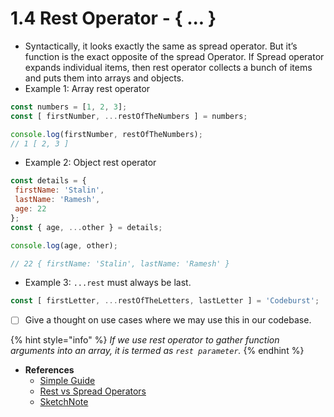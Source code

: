 # 1.4 Rest Operator - { ... }

* Syntactically, it looks exactly the same as spread operator. But it’s function is the exact opposite of the spread Operator. If Spread operator expands individual items, then rest operator collects a bunch of items and puts them into arrays and objects.
* Example 1: Array rest operator

```javascript
const numbers = [1, 2, 3];
const [ firstNumber, ...restOfTheNumbers ] = numbers;

console.log(firstNumber, restOfTheNumbers);
// 1 [ 2, 3 ]
```

* Example 2: Object rest operator

```javascript
const details = {
 firstName: 'Stalin',
 lastName: 'Ramesh',
 age: 22
};
const { age, ...other } = details;

console.log(age, other);

// 22 { firstName: 'Stalin', lastName: 'Ramesh' }
```

* Example 3: `...rest` must always be last.

```javascript
const [ firstLetter, ...restOfTheLetters, lastLetter ] = 'Codeburst';
```

* [ ] Give a thought on use cases where we may use this in our codebase.

{% hint style="info" %}
_If we use rest operator to gather function arguments into an array, it is termed as `rest parameter`._
{% endhint %}

* **References**
  * [Simple Guide](https://codeburst.io/a-simple-guide-to-destructuring-and-es6-spread-operator-e02212af5831)
  * [Rest vs Spread Operators](https://scotch.io/bar-talk/javascripts-three-dots-spread-vs-rest-operators543)
  * [SketchNote](https://twitter.com/stephaniecodes/status/1029453269242990594)




